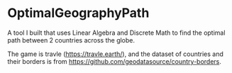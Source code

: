 # OptimalGeographyPath
A tool I built that uses Linear Algebra and Discrete Math to find the optimal path between 2 countries across the globe. 

The game is travle (https://travle.earth/), and the dataset of countries and their borders is from https://github.com/geodatasource/country-borders.
